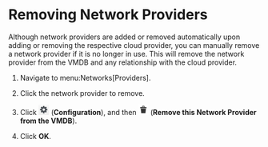 # Removing Network Providers

Although network providers are added or removed automatically upon
adding or removing the respective cloud provider, you can manually
remove a network provider if it is no longer in use. This will remove
the network provider from the VMDB and any relationship with the cloud
provider.

1.  Navigate to menu:Networks\[Providers\].

2.  Click the network provider to remove.

3.  Click ![Configuration](/images/1847.png) (**Configuration**), and
    then ![Remove this Network Provider from the VMDB](/images/2098.png)
    (**Remove this Network Provider from the VMDB**).

4.  Click **OK**.
